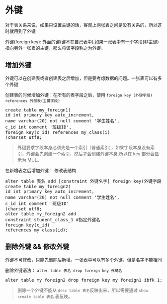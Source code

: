 # 外键
对于表关系来说，如果只设置主键的话，客观上两张表之间是没有关系的，所以这时就用到了外键

外键(foreign key): 外面的键(键不在自己表中),如果一张表中有一个字段(非主键)指向另外一张表的主键，那么将该字段称之为外键。

## 增加外键
外键可以在创建表或者创建表之后增加，但是要考虑数据的问题。一张表可以有多个外键

创建表的时候增加外键：在所有的表字段之后，使用 `foreign key (外键字段) references 外部表(主键字段)`

<pre>
create table my_foreign1(
id int primary key auto_increment,
name varchar(20) not null comment '学生姓名',
c_id int comment '班级ID',
foreign key(c_id) references my_class(i)
)charset utf8;
</pre>

> 外键要求字段本身必须先是一个索引（普通索引），如果字段本身没有索引，外键会先创建一个索引，然后才会创建外键本身,所以在 key 部分会显示为 MUL。

在新增表之后增加外键： 修改表结构

<pre>
alter table 表名 add [constraint 外键名字] foreign key(外键字段) references 父表（主键字段）;
create table my_foreign2(
id int primary key auto_increment,
name varchar(20) not null comment '学生姓名',
c_id int comment '班级ID'
)charset utf8;
alter table my_foreign2 add 
constraint student_class_1 #指定外键名
foreign key(c_id)
references my_class(id);
</pre>

## 删除外键 && 修改外键
外键不可修改，只能先删除后新增。一张表中可以有多个外键，但是名字不能相同

删除外键语法： `alter table 表名 drop foreign key 外键名`

<pre>
alter table my_foreign2 drop foreign key my_foreign1_ibfk_1;
</pre>

> 删除一个外键不能从 `desc table 表名`反映出来，所以需要通过 `show create table 表名` 表反映。
